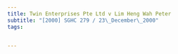 ```yaml
---
title: Twin Enterprises Pte Ltd v Lim Heng Wah Peter 
subtitle: "[2000] SGHC 279 / 23\_December\_2000"
tags:


---
```


